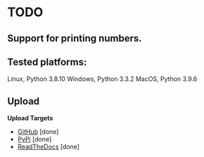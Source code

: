 # TODO

## Support for printing numbers.


## Tested platforms:

Linux, Python 3.8.10
Windows, Python 3.3.2
MacOS, Python 3.9.6


## Upload

**Upload Targets**

* [GitHub](https://github.com/SteveDaulton/column_print) [done]
* [PyPi](https://pypi.org/project/column-print/)  [done]
* [ReadTheDocs](https://column-print.readthedocs.io/en/latest/)  [done]
